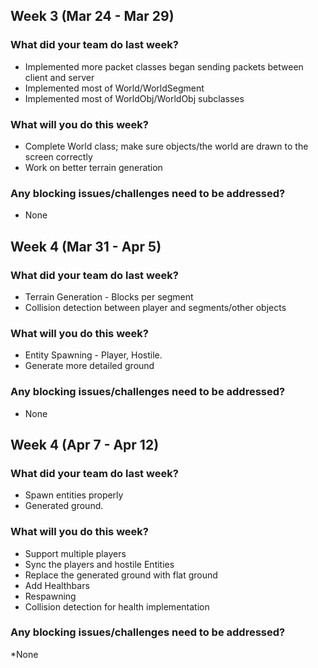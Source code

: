 ## Week 3 (Mar 24 - Mar 29)

### What did your team do last week?
* Implemented more packet classes began sending packets between client and server
* Implemented most of World/WorldSegment
* Implemented most of WorldObj/WorldObj subclasses

### What will you do this week?
* Complete World class; make sure objects/the world are drawn to the screen correctly
* Work on better terrain generation

### Any blocking issues/challenges need to be addressed?
* None

## Week 4 (Mar 31 - Apr 5)

### What did your team do last week?
* Terrain Generation - Blocks per segment
* Collision detection between player and segments/other objects

### What will you do this week?
* Entity Spawning - Player, Hostile.
* Generate more detailed ground

### Any blocking issues/challenges need to be addressed?
* None

## Week 4 (Apr 7 - Apr 12)

### What did your team do last week?
* Spawn entities properly
* Generated ground.

### What will you do this week?
* Support multiple players
* Sync the players and hostile Entities
* Replace the generated ground with flat ground
* Add Healthbars
* Respawning
* Collision detection for health implementation

### Any blocking issues/challenges need to be addressed?
*None
